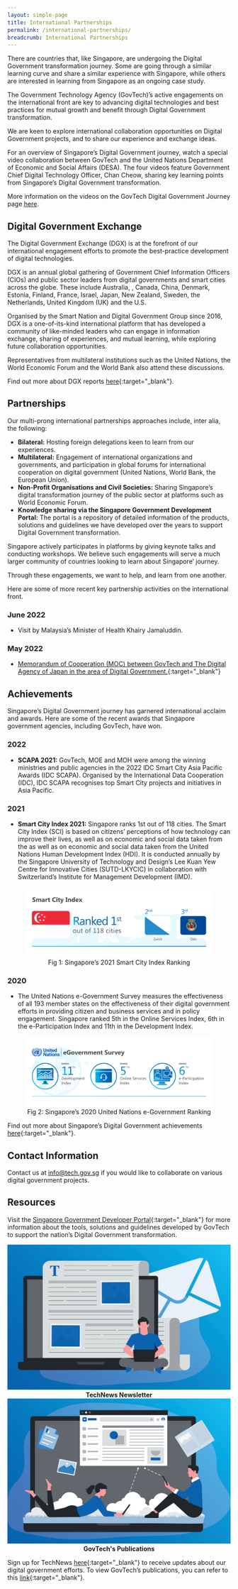 ```yaml
---
layout: simple-page
title: International Partnerships
permalink: /international-partnerships/
breadcrumb: International Partnerships
---
```


There are countries that, like Singapore, are undergoing the Digital Government transformation journey. Some are going through a similar learning curve and share a similar experience with Singapore, while others are interested in learning from Singapore as an ongoing case study.

The Government Technology Agency (GovTech)’s active engagements on the international front are key to advancing digital technologies and best practices for mutual growth and benefit through Digital Government transformation.

We are keen to explore international collaboration opportunities on Digital Government projects, and to share our experience and exchange ideas.

For an overview of Singapore’s Digital Government journey, watch a special video collaboration between GovTech and the United Nations Department of Economic and Social Affairs (DESA). The four videos feature Government Chief Digital Technology Officer, Chan Cheow, sharing key learning points from Singapore’s Digital Government transformation.

More information on the videos on the GovTech Digital Government Journey page [here](/singapore-digital-government-journey#singapore-s-digital-government-story).

## Digital Government Exchange

The Digital Government Exchange (DGX) is at the forefront of our international engagement efforts to promote the best-practice development of digital technologies.

DGX is an annual global gathering of Government Chief Information Officers (CIOs) and public sector leaders from digital governments and smart cities across the globe. These include Australia, , Canada, China, Denmark, Estonia, Finland, France, Israel, Japan, New Zealand, Sweden, the Netherlands, United Kingdom (UK) and the U.S. 

Organised by the Smart Nation and Digital Government Group since 2016, DGX is a one-of-its-kind international platform that has developed a community of like-minded leaders who can engage in information exchange, sharing of experiences, and mutual learning, while exploring future collaboration opportunities. 

Representatives from multilateral institutions such as the United Nations, the World Economic Forum and the World Bank also attend these discussions.

Find out more about DGX reports [here](/media/corporate-publications/digital-government-exchange-reports){:target="_blank"}.

## Partnerships

Our multi-prong international partnerships approaches include, inter alia, the following:

- **Bilateral:** Hosting foreign delegations keen to learn from our experiences.
- **Multilateral:**  Engagement of international organizations and governments, and participation in global forums for international cooperation on digital government (United Nations, World Bank, the European Union).
- **Non-Profit Organisations and Civil Societies:** Sharing Singapore’s digital transformation journey of the public sector at platforms such as World Economic Forum.
- **Knowledge sharing via the Singapore Government Development Portal:** The portal is a repository of detailed information of the products, solutions and guidelines we have developed over the years to support Digital Government transformation.

Singapore actively participates in platforms by giving keynote talks and conducting workshops. We believe such engagements will serve a much larger community of countries looking to learn about Singapore’ journey.

Through these engagements, we want to help, and learn from one another.

Here are some of more recent key partnership activities on the international front.

### June 2022

- Visit by Malaysia’s Minister of Health Khairy Jamaluddin.

### May 2022

- [Memorandum of Cooperation (MOC) between GovTech and The Digital Agency of Japan in the area of Digital Government.](https://www.tech.gov.sg/media/technews/govtech-partners-the-digital-agency-of-japan-to-push-digital-government-transformation){:target="_blank"}

## Achievements

Singapore’s Digital Government journey has garnered international acclaim and awards. Here are some of the recent awards that Singapore government agencies, including GovTech, have won.

### 2022

- **SCAPA 2021:** GovTech, MOE and MOH were among the winning ministries and public agencies  in the 2022 IDC Smart City Asia Pacific Awards (IDC SCAPA). Organised by the International Data Cooperation (IDC), IDC SCAPA recognises top Smart City projects and initiatives in Asia Pacific.

### 2021

- **Smart City Index 2021:** Singapore ranks 1st out of 118 cities. The Smart City Index (SCI) is based on citizens’ perceptions of how technology can improve their lives, as well as on economic and social data taken from the as well as on economic and social data taken from the United Nations Human Development Index (HDI). It is conducted annually by the Singapore University of Technology and Design’s Lee Kuan Yew Centre for Innovative Cities (SUTD-LKYCIC) in collaboration with Switzerland’s Institute for Management Development (IMD).

<figure style="text-align: center">
  <img
    src="/images/digital-transformation/Fig-1-Smart-City-Index.png" 
    alt="Fig 1: Singapore’s 2021 Smart City Index Ranking"
  />
  <figcaption>Fig 1: Singapore’s 2021 Smart City Index Ranking</figcaption>
</figure>

### 2020

- The United Nations e-Government Survey measures the effectiveness of all 193 member states on the effectiveness of their digital government efforts in providing citizen and business services and in policy engagement. Singapore ranked 5th in the Online Services Index, 6th in the e-Participation Index and 11th in the Development Index.

<figure style="text-align: center">
  <img
    src="/images/digital-transformation/Fig-2-UN-e-gov-survey-ranking.png" 
    alt="Fig 2: Singapore’s 2020 United Nations e-Government Ranking"
  />
  <figcaption>Fig 2: Singapore’s 2020 United Nations e-Government Ranking</figcaption>
</figure>

Find out more about Singapore’s Digital Government achievements [here](/media/awards/){:target="_blank"}.

## Contact Information

Contact us at <info@tech.gov.sg> if you would like to collaborate on various digital government projects.

## Resources

Visit the [Singapore Government Developer Portal](https://www.developer.gov.sg){:target="_blank"} for more information about the tools, solutions and guidelines developed by GovTech to support the nation’s Digital Government transformation.

<div class="row">
  <div class="col" style="text-align: center">
    <a href="/media/technews/subscribe" target="_blank">
      <img src="/images/digital-transformation/TechNews-newsletter.png" alt="TechNews Newsletter" /></a>
    <figcaption><b>TechNews Newsletter</b></figcaption>
  </div>

  <div class="col" style="text-align: center">
    <a href="/media/corporate-publications" target="_blank">
      <img src="/images/digital-transformation/GovTech-publications.png" alt="GovTech's Publications" /></a>
    <figcaption><b>GovTech's Publications</b></figcaption>
  </div>
  <div class="col"></div>
  <div class="col"></div>
</div>

Sign up for TechNews [here](https://www.tech.gov.sg/media/technews/subscribe){:target="_blank"} to receive updates about our digital government efforts. To view GovTech’s publications, you can refer to this [link](https://www.tech.gov.sg/media/corporate-publications/){:target="_blank"}. 
